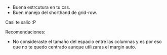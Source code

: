 - Buena estrcutura en tu css.
- Buen manejo del shorthand de grid-row.

Casi te salio :P

Recomendaciones:

- No consideraste el tamaño del espacio entre las columnas y es por eso que no te quedo centrado aunque utilizaras el margin auto.
